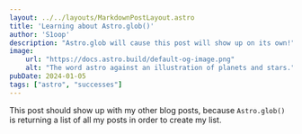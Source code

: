 ```yaml
---
layout: ../../layouts/MarkdownPostLayout.astro
title: 'Learning about Astro.glob()'
author: 'S1oop'
description: "Astro.glob will cause this post will show up on its own!"
image:
    url: "https://docs.astro.build/default-og-image.png"
    alt: "The word astro against an illustration of planets and stars."
pubDate: 2024-01-05
tags: ["astro", "successes"]
---
```

This post should show up with my other blog posts, because `Astro.glob()` is returning a list of all my posts in order to create my list.
